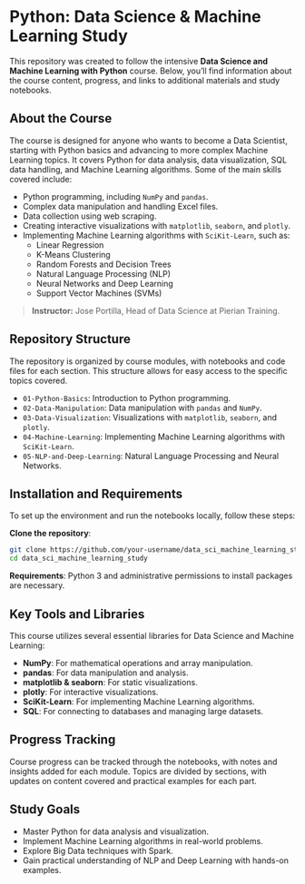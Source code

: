 # Python: Data Science & Machine Learning Study

This repository was created to follow the intensive **Data Science and Machine Learning with Python** course. Below, you’ll find information about the course content, progress, and links to additional materials and study notebooks.

## About the Course

The course is designed for anyone who wants to become a Data Scientist, starting with Python basics and advancing to more complex Machine Learning topics. It covers Python for data analysis, data visualization, SQL data handling, and Machine Learning algorithms. Some of the main skills covered include:

- Python programming, including `NumPy` and `pandas`.
- Complex data manipulation and handling Excel files.
- Data collection using web scraping.
- Creating interactive visualizations with `matplotlib`, `seaborn`, and `plotly`.
- Implementing Machine Learning algorithms with `SciKit-Learn`, such as:
  - Linear Regression
  - K-Means Clustering
  - Random Forests and Decision Trees
  - Natural Language Processing (NLP)
  - Neural Networks and Deep Learning
  - Support Vector Machines (SVMs)

> **Instructor:** Jose Portilla, Head of Data Science at Pierian Training.

## Repository Structure

The repository is organized by course modules, with notebooks and code files for each section. This structure allows for easy access to the specific topics covered.

- `01-Python-Basics`: Introduction to Python programming.
- `02-Data-Manipulation`: Data manipulation with `pandas` and `NumPy`.
- `03-Data-Visualization`: Visualizations with `matplotlib`, `seaborn`, and `plotly`.
- `04-Machine-Learning`: Implementing Machine Learning algorithms with `SciKit-Learn`.
- `05-NLP-and-Deep-Learning`: Natural Language Processing and Neural Networks.

## Installation and Requirements

To set up the environment and run the notebooks locally, follow these steps:

**Clone the repository**:

```bash
git clone https://github.com/your-username/data_sci_machine_learning_study.git
cd data_sci_machine_learning_study
```

**Requirements**: Python 3 and administrative permissions to install packages are necessary.

## Key Tools and Libraries

This course utilizes several essential libraries for Data Science and Machine Learning:

- **NumPy**: For mathematical operations and array manipulation.
- **pandas**: For data manipulation and analysis.
- **matplotlib & seaborn**: For static visualizations.
- **plotly**: For interactive visualizations.
- **SciKit-Learn**: For implementing Machine Learning algorithms.
- **SQL**: For connecting to databases and managing large datasets.

## Progress Tracking

Course progress can be tracked through the notebooks, with notes and insights added for each module. Topics are divided by sections, with updates on content covered and practical examples for each part.

## Study Goals

- Master Python for data analysis and visualization.
- Implement Machine Learning algorithms in real-world problems.
- Explore Big Data techniques with Spark.
- Gain practical understanding of NLP and Deep Learning with hands-on examples.
